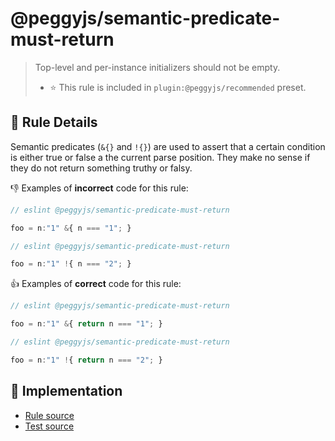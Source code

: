 # @peggyjs/semantic-predicate-must-return

> Top-level and per-instance initializers should not be empty.
> - ⭐️ This rule is included in `plugin:@peggyjs/recommended` preset.

## 📖 Rule Details

Semantic predicates (`&{}` and `!{}`) are used to assert that a certain
condition is either true or false a the current parse position.  They make no
sense if they do not return something truthy or falsy.

:-1: Examples of **incorrect** code for this rule:

```peg.js
// eslint @peggyjs/semantic-predicate-must-return

foo = n:"1" &{ n === "1"; }
```

```peg.js
// eslint @peggyjs/semantic-predicate-must-return

foo = n:"1" !{ n === "2"; }
```

:+1: Examples of **correct** code for this rule:

```peg.js
// eslint @peggyjs/semantic-predicate-must-return

foo = n:"1" &{ return n === "1"; }
```

```peg.js
// eslint @peggyjs/semantic-predicate-must-return

foo = n:"1" !{ return n === "2"; }
```


## 🔎 Implementation

- [Rule source](../../src/rules/semantic-predicate-must-return.ts)
- [Test source](../../test/rules/semantic-predicate-must-return.test.js)
